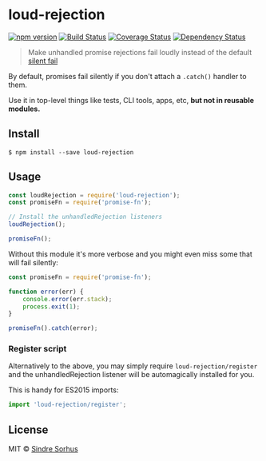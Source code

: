 # loud-rejection

[![npm version][npm-badge]][npm-url]
[![Build Status][travis-badge]][travis-url]
[![Coverage Status][coveralls-badge]][coveralls-url]
[![Dependency Status][david-badge]][david-url]

> Make unhandled promise rejections fail loudly instead of the default [silent fail](https://gist.github.com/benjamingr/0237932cee84712951a2)

By default, promises fail silently if you don't attach a `.catch()` handler to them.

Use it in top-level things like tests, CLI tools, apps, etc, **but not in reusable modules.**


## Install

```
$ npm install --save loud-rejection
```


## Usage

```js
const loudRejection = require('loud-rejection');
const promiseFn = require('promise-fn');

// Install the unhandledRejection listeners
loudRejection();

promiseFn();
```

Without this module it's more verbose and you might even miss some that will fail silently:

```js
const promiseFn = require('promise-fn');

function error(err) {
	console.error(err.stack);
	process.exit(1);
}

promiseFn().catch(error);
```

### Register script

Alternatively to the above, you may simply require `loud-rejection/register` and the unhandledRejection listener will be automagically installed for you.

This is handy for ES2015 imports:

```js
import 'loud-rejection/register';
```


## License

MIT © [Sindre Sorhus](http://sindresorhus.com)

[npm-badge]: https://badge.fury.io/js/loud-rejection.svg?branch=master
[npm-url]: https://badge.fury.io/js/loud-rejection
[travis-badge]: https://api.travis-ci.org/sindresorhus/loud-rejection.svg?branch=master
[travis-url]: https://travis-ci.org/sindresorhus/loud-rejection
[coveralls-badge]:https://coveralls.io/repos/sindresorhus/loud-rejection/badge.svg?branch=master&service=github
[coveralls-url]: https://coveralls.io/github/sindresorhus/loud-rejection?branch=master
[david-badge]: https://david-dm.org/sindresorhus/loud-rejection.svg
[david-url]: https://david-dm.org/sindresorhus/loud-rejection
